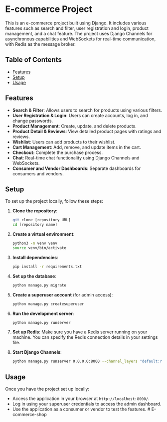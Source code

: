 # E-commerce Project

This is an e-commerce project built using Django. It includes various features such as search and filter, user registration and login, product management, and a chat feature. The project uses Django Channels for asynchronous capabilities and WebSockets for real-time communication, with Redis as the message broker.

## Table of Contents

- [Features](#features)
- [Setup](#setup)
- [Usage](#usage)

## Features

- **Search & Filter**: Allows users to search for products using various filters.
- **User Registration & Login**: Users can create accounts, log in, and change passwords.
- **Product Management**: Create, update, and delete products.
- **Product Detail & Reviews**: View detailed product pages with ratings and reviews.
- **Wishlist**: Users can add products to their wishlist.
- **Cart Management**: Add, remove, and update items in the cart.
- **Checkout**: Complete the purchase process.
- **Chat**: Real-time chat functionality using Django Channels and WebSockets.
- **Consumer and Vendor Dashboards**: Separate dashboards for consumers and vendors.

## Setup

To set up the project locally, follow these steps:

1. **Clone the repository**:
    ```bash
    git clone [repository URL]
    cd [repository name]
    ```

2. **Create a virtual environment**:
    ```bash
    python3 -m venv venv
    source venv/bin/activate
    ```

3. **Install dependencies**:
    ```bash
    pip install -r requirements.txt
    ```

4. **Set up the database**:
    ```bash
    python manage.py migrate
    ```

5. **Create a superuser account** (for admin access):
    ```bash
    python manage.py createsuperuser
    ```

6. **Run the development server**:
    ```bash
    python manage.py runserver
    ```

7. **Set up Redis**:
    Make sure you have a Redis server running on your machine. You can specify the Redis connection details in your settings file.

8. **Start Django Channels**:
    ```bash
    python manage.py runserver 0.0.0.0:8000 --channel_layers "default:redis:localhost:6379"
    ```

## Usage

Once you have the project set up locally:

- Access the application in your browser at `http://localhost:8000/`.
- Log in using your superuser credentials to access the admin dashboard.
- Use the application as a consumer or vendor to test the features.
#   E - c o m m e r c e - s h o p  
 